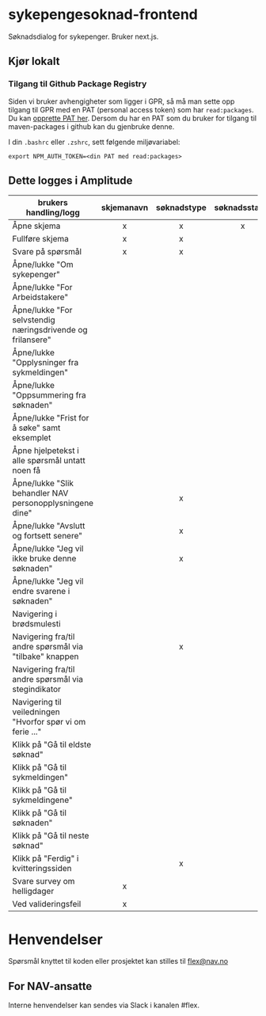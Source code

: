 # sykepengesoknad-frontend
Søknadsdialog for sykepenger. Bruker next.js.

## Kjør lokalt
### Tilgang til Github Package Registry

Siden vi bruker avhengigheter som ligger i GPR, så må man sette opp tilgang til GPR med en PAT (personal access token) som har `read:packages`. Du kan [opprette PAT her](https://github.com/settings/tokens). Dersom du har en PAT som du bruker for tilgang til maven-packages i github kan du gjenbruke denne.

I din `.bashrc` eller `.zshrc`, sett følgende miljøvariabel:

`export NPM_AUTH_TOKEN=<din PAT med read:packages>`

## Dette logges i Amplitude


| brukers handling/logg                                      | skjemanavn | søknadstype | søknadsstatus | spøsmålstag | tekst | svar (hoved) | komponentnavn |
|------------------------------------------------------------|:----------:|:-----------:|:-------------:|:-----------:|:-----:|:------------:|:-------------:|
| Åpne skjema                                                |     x      |      x      |       x       |             |       |              |               |
| Fullføre skjema                                            |     x      |      x      |               |             |       |              |               |
| Svare på spørsmål                                          |     x      |      x      |               |      x      |       |      x       |               |
| Åpne/lukke "Om sykepenger"                                 |            |             |               |             |   x   |              |       x       |
| Åpne/lukke "For Arbeidstakere"                             |            |             |               |             |   x   |              |       x       |
| Åpne/lukke "For selvstendig næringsdrivende og frilansere" |            |             |               |             |   x   |              |       x       |
| Åpne/lukke "Opplysninger fra sykmeldingen"                 |            |             |               |      x      |       |              |       x       |
| Åpne/lukke "Oppsummering fra søknaden"                     |            |             |               |             |       |              |       x       |
| Åpne/lukke "Frist for å søke" samt eksemplet               |            |             |               |             |       |              |       x       |
| Åpne hjelpetekst i alle spørsmål untatt noen få            |            |             |               |      x      |       |              |       x       |
| Åpne/lukke "Slik behandler NAV personopplysningene dine"   |            |      x      |               |             |   x   |              |       x       |
| Åpne/lukke "Avslutt og fortsett senere"                    |            |      x      |               |             |       |              |       x       |
| Åpne/lukke "Jeg vil ikke bruke denne søknaden"             |            |      x      |               |             |       |              |       x       |
| Åpne/lukke "Jeg vil endre svarene i søknaden"              |            |             |               |             |   x   |              |               |
| Navigering i brødsmulesti                                  |            |             |               |             |   x   |              |               |
| Navigering fra/til andre spørsmål via "tilbake" knappen    |            |      x      |               |      x      |   x   |              |               |
| Navigering fra/til andre spørsmål via stegindikator        |            |             |               |      x      |       |              |               |
| Navigering til veiledningen "Hvorfor spør vi om ferie ..." |            |             |               |             |   x   |              |               |
| Klikk på "Gå til eldste søknad"                            |            |             |               |             |   x   |              |       x       |
| Klikk på "Gå til sykmeldingen"                             |            |             |               |             |   x   |              |       x       |
| Klikk på "Gå til sykmeldingene"                            |            |             |               |             |   x   |              |       x       |
| Klikk på "Gå til søknaden"                                 |            |             |               |             |   x   |              |       x       |
| Klikk på "Gå til neste søknad"                             |            |             |               |             |   x   |              |       x       |
| Klikk på "Ferdig" i kvitteringssiden                       |            |      x      |               |             |   x   |              |               |
| Svare survey om helligdager                                |     x      |             |               |             |   x   |      x       |               |
| Ved valideringsfeil                                        |     x      |             |               |      x      |       |              |               |


# Henvendelser

Spørsmål knyttet til koden eller prosjektet kan stilles til flex@nav.no

## For NAV-ansatte

Interne henvendelser kan sendes via Slack i kanalen #flex.
